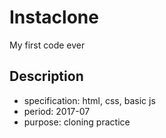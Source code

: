 # Instaclone

My first code ever

## Description

- specification: html, css, basic js
- period: 2017-07
- purpose: cloning practice 
